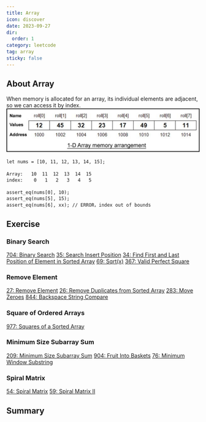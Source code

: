 ```yaml
---
title: Array
icon: discover
date: 2023-09-27
dir:
  order: 1
category: leetcode
tag: array
sticky: false
---
```


## About Array

When memory is allocated for an array, its individual elements are adjacent, so we can access it by index.
![Array Memory Allocation](../../../../assets/leetcode/array_memory_allocation.jpg)

```text
let nums = [10, 11, 12, 13, 14, 15];

Array:   10  11  12  13  14  15
index:    0   1   2   3   4   5

assert_eq(nums[0], 10);
assert_eq(nums[5], 15);
assert_eq(nums[6], xx); // ERROR，index out of bounds
```

## Exercise

### Binary Search

[704: Binary Search](704_binary_search.md)
[35: Search Insert Position](35_search_insert_position.md)
[34: Find First and Last Position of Element in Sorted Array](34_find_first_and_last_position_of_element_in_sorted_array.md)
[69: Sqrt(x)](69_sqrt_x.md)
[367: Valid Perfect Square](367_valid_perfect_square.md)

### Remove Element

[27: Remove Element](27_remove_element.md)
[26: Remove Duplicates from Sorted Array](26_remove_duplicates_from_sorted_array.md)
[283: Move Zeroes](283_move_zeroes.md)
[844: Backspace String Compare](844_backspace_string_compare.md)

### Square of Ordered Arrays

[977: Squares of a Sorted Array](977_squares_of_a_sorted_array.md)

### Minimum Size Subarray Sum

[209: Minimum Size Subarray Sum](209_minimum_size_subarray_sum.md)
[904: Fruit Into Baskets](904_fruit_into_baskets.md)
[76: Minimum Window Substring](76_minimum_window_substring.md)

### Spiral Matrix

[54: Spiral Matrix](54_spiral_matrix.md)
[59: Spiral Matrix II](59_spiral_matrix_ii.md)

## Summary
